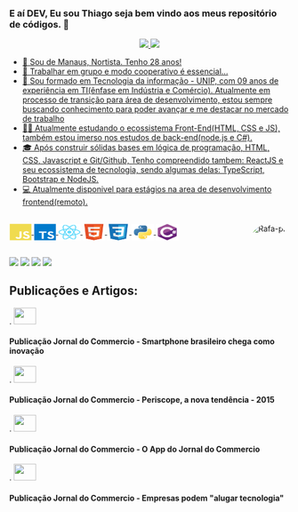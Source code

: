 ### E aí DEV, Eu sou Thiago seja bem vindo aos meus repositório de códigos.  👋
<div align="center">
  <a href="https://github.com/thiagornep">
  <img height="180em" src="https://github-readme-stats.vercel.app/api?username=thiagornep&show_icons=true&theme=dracula&include_all_commits=true&count_private=true"/>
  <img height="180em" src="https://github-readme-stats.vercel.app/api/top-langs/?username=thiagornep&layout=compact&langs_count=7&theme=dracula"/>
</div>

- 🔭 Sou de Manaus, Nortista. Tenho 28 anos!
- 👯 Trabalhar em grupo e modo cooperativo é essencial...
- 🚀 Sou formado em Tecnologia da informação - UNIP, com 09 anos de experiência em TI(ênfase em Indústria e Comércio). 
  Atualmente em processo de transição para área de desenvolvimento, estou sempre buscando conhecimento para poder avançar e me destacar no mercado de trabalho
- 👩‍💻 Atualmente estudando o ecossistema Front-End(HTML, CSS e JS), também estou imerso nos estudos de back-end(node.js e C#).
- 🎓 Após construir sólidas bases em lógica de programação, HTML, CSS, Javascript e Git/Github, Tenho compreendido tambem: ReactJS e seu ecossistema de tecnologia, sendo algumas delas: TypeScript, Bootstrap e NodeJS.
- 💻 Atualmente disponivel para estágios na area de desenvolvimento frontend(remoto).
  

<div style="display: inline_block"><br>
  <img align="center" alt="Rafa-Js" height="30" width="40" src="https://raw.githubusercontent.com/devicons/devicon/master/icons/javascript/javascript-plain.svg">
  <img align="center" alt="Rafa-Ts" height="30" width="40" src="https://raw.githubusercontent.com/devicons/devicon/master/icons/typescript/typescript-plain.svg">
  <img align="center" alt="Rafa-React" height="30" width="40" src="https://raw.githubusercontent.com/devicons/devicon/master/icons/react/react-original.svg">
  <img align="center" alt="Rafa-HTML" height="30" width="40" src="https://raw.githubusercontent.com/devicons/devicon/master/icons/html5/html5-original.svg">
  <img align="center" alt="Rafa-CSS" height="30" width="40" src="https://raw.githubusercontent.com/devicons/devicon/master/icons/css3/css3-original.svg">
  <img align="center" alt="Rafa-Python" height="30" width="40" src="https://raw.githubusercontent.com/devicons/devicon/master/icons/python/python-original.svg">
  <img align="center" alt="Rafa-Csharp" height="30" width="40" src="https://raw.githubusercontent.com/devicons/devicon/master/icons/csharp/csharp-original.svg">
  <img align="right" alt="Rafa-pic" height="150" style="border-radius:50px;" src="https://media.giphy.com/media/SS8CV2rQdlYNLtBCiF/giphy.gif">
</div>

##

<div> 
  <a href="https://instagram.com/thiagornep" target="_blank"><img src="https://img.shields.io/badge/-Instagram-%23E4405F?style=for-the-badge&logo=instagram&logoColor=white" target="_blank"></a>
 	<a href="https://discord.gg/e6Q9XWwQ" target="_blank"><img src="https://img.shields.io/badge/Discord-7289DA?style=for-the-badge&logo=discord&logoColor=white" target="_blank"></a> 
  <a href = "mailto:thiagornep@hotmail.com"><img src="https://img.shields.io/badge/-Gmail-%23333?style=for-the-badge&logo=gmail&logoColor=white" target="_blank"></a>
  <a href="https://www.linkedin.com/in/thiago-rodrigues-sales-39269286/" target="_blank"><img src="https://img.shields.io/badge/-LinkedIn-%230077B5?style=for-the-badge&logo=linkedin&logoColor=white" target="_blank"></a>
  </div>
  
  ##
  
  <h2>Publicações e Artigos: </h2>
  
  <div>
    .
    <a href="https://www.facebook.com/photo.php?fbid=716738745123137&set=t.100003610555188&type=3" target="_blank">
      <img src="https://cdn-icons-png.flaticon.com/512/741/741901.png" target="_blank" height="30" width="40">
    </a> <h4> Publicação Jornal do Commercio - Smartphone brasileiro chega como inovação  </h4> 
  </div>
  
  <div>
    .
    <a href="https://www.facebook.com/photo.php?fbid=731240240339654&set=pb.100003610555188.-2207520000.&type=3" target="_blank">
      <img src="https://cdn-icons-png.flaticon.com/512/741/741901.png" target="_blank" height="30" width="40">
    </a> <h4> Publicação Jornal do Commercio - Periscope, a nova tendência - 2015  </h4> 
  </div>
  
   <div>
    .
    <a href="https://www.facebook.com/photo.php?fbid=652219051575107&set=pb.100003610555188.-2207520000.&type=3" target="_blank">
      <img src="https://cdn-icons-png.flaticon.com/512/741/741901.png" target="_blank" height="30" width="40">
    </a> <h4> Publicação Jornal do Commercio - O App do Jornal do Commercio  </h4> 
  </div>
  
   <div>
    .
    <a href="https://www.facebook.com/photo.php?fbid=608999652563714&set=pb.100003610555188.-2207520000.&type=3" target="_blank">
      <img src="https://cdn-icons-png.flaticon.com/512/741/741901.png" target="_blank" height="30" width="40">
    </a> <h4> Publicação Jornal do Commercio - Empresas podem "alugar tecnologia"  </h4> 
  </div>
